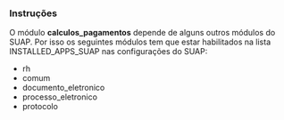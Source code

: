 ### Instruções ###

O módulo **calculos_pagamentos** depende de alguns outros módulos do SUAP. Por isso os seguintes módulos tem que estar
habilitados na lista INSTALLED_APPS_SUAP nas configurações do SUAP:
 - rh
 - comum
 - documento_eletronico
 - processo_eletronico
 - protocolo
 
